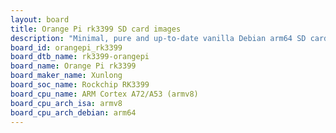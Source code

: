 ```yaml
---
layout: board
title: Orange Pi rk3399 SD card images
description: "Minimal, pure and up-to-date vanilla Debian arm64 SD card images for Orange Pi rk3399 by Xunlong, SoC: Rockchip RK3399, CPU ISA: armv8"
board_id: orangepi_rk3399
board_dtb_name: rk3399-orangepi
board_name: Orange Pi rk3399
board_maker_name: Xunlong
board_soc_name: Rockchip RK3399
board_cpu_name: ARM Cortex A72/A53 (armv8)
board_cpu_arch_isa: armv8
board_cpu_arch_debian: arm64
---
```

